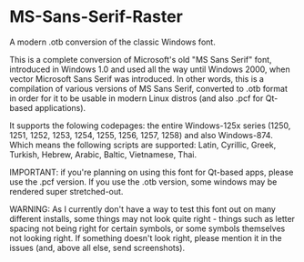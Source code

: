 # MS-Sans-Serif-Raster
A modern .otb conversion of the classic Windows font.

This is a complete conversion of Microsoft's old "MS Sans Serif" font, introduced in Windows 1.0 and used all the way until Windows 2000, when vector Microsoft Sans Serif was introduced.
In other words, this is a compilation of various versions of MS Sans Serif, converted to .otb format in order for it to be usable in modern Linux distros (and also .pcf for Qt-based applications).

It supports the folowing codepages: the entire Windows-125x series (1250, 1251, 1252, 1253, 1254, 1255, 1256, 1257, 1258) and also Windows-874. Which means the following scripts are supported: Latin, Cyrillic, Greek, Turkish, Hebrew, Arabic, Baltic, Vietnamese, Thai.

IMPORTANT: if you're planning on using this font for Qt-based apps, please use the .pcf version. If you use the .otb version, some windows may be rendered super stretched-out.

WARNING: As I currently don't have a way to test this font out on many different installs, some things may not look quite right - things such as letter spacing not being right for certain symbols, or some symbols themselves not looking right. If something doesn't look right, please mention it in the issues (and, above all else, send screenshots).
